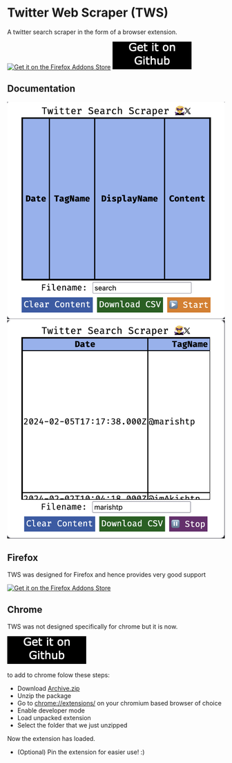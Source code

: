 # Twitter Web Scraper (TWS)

A twitter search scraper in the form of a browser extension.

[![Get it on the Firefox Addons Store](https://user-images.githubusercontent.com/585534/107280546-7b9b2a00-6a26-11eb-8f9f-f95932f4bfec.png)](https://addons.mozilla.org/en-US/firefox/addon/tws/)
[![Get it as a github release for firefox](./assets/Github.png)](https://github.com/mohamedarish/tws/releases/tag/chromev0.1)

## Documentation

![The popup with no tweets](./assets/nocollect.png)
![The popup with tweets collected](./assets/yescollect.png)

## Firefox

TWS was designed for Firefox and hence provides very good support

[![Get it on the Firefox Addons Store](https://user-images.githubusercontent.com/585534/107280546-7b9b2a00-6a26-11eb-8f9f-f95932f4bfec.png)](https://addons.mozilla.org/en-US/firefox/addon/tws/)

## Chrome

TWS was not designed specifically for chrome but it is now.

[![Get it as a github release for firefox](./assets/Github.png)](https://github.com/mohamedarish/tws/releases/tag/chromev0.1)

to add to chrome folow these steps:

- Download [Archive.zip](https://github.com/mohamedarish/tws/releases/download/chromev0.1/Archive.zip)
- Unzip the package
- Go to [chrome://extensions/](chrome://extensions/) on your chromium based browser of choice
- Enable developer mode
- Load unpacked extension
- Select the folder that we just unzipped

Now the extension has loaded.

- (Optional) Pin the extension for easier use! :)

